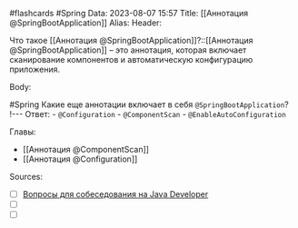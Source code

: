 #flashcards #Spring 
Data: 2023-08-07 15:57
Title: [[Аннотация @SpringBootApplication]]
Alias:
Header:

Что такое [[Аннотация @SpringBootApplication]]?::[[Аннотация @SpringBootApplication]] – это аннотация, которая включает сканирование компонентов и автоматическую конфигурацию приложения.
<!--SR:!2023-10-30,4,250-->



Body:


#Spring 
Какие еще аннотации включает в себя `@SpringBootApplication`?
!---
Ответ:
	- `@Configuration`
	- `@ComponentScan`
	- `@EnableAutoConfiguration`
<!--SR:!2023-11-03,10,390-->




Главы:
- [[Аннотация @ComponentScan]]
- [[Аннотация @Configuration]]


Sources:
- [ ] [Вопросы для собеседования на Java Developer](https://github.com/enhorse/java-interview/blob/master/README.md#%D0%9E%D0%9E%D0%9F)
- [ ] []()
- [ ] []()
